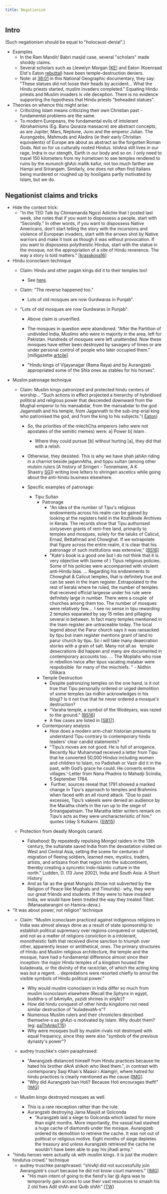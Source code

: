 ```yaml
---
title: Negationism
---
```

  

## Intro

(Such negationism should be equal to "holocaust-denial".)  

- Examples
    - In the Ram Mandir/ Babri masjid case, several "scholars" made shoddy claims.
    - Several scholars such as Llewelyn Morgan \[[KE](http://koenraadelst.blogspot.com/2012/07/a-denier-on-temple-destruction.html)\] and Eaton (Koenraad Elst's Eaton [rebuttal](http://koenraadelst.bharatvani.org/articles/ayodhya/eaton.html)) have been temple-destruction deniers. 
    - Note: at [38:01](http://www.youtube.com/watch?feature=player_detailpage&v=Zfxn9lNfiL8#t=38m01s) in this National Geographic documentary, they say: "These statues did not loose their heads by accident... What the Hindu priests started, muslim invaders completed." Equating Hindu priests and Muslim invaders is vile deception. There is no evidence supporting the hypothesis that Hindu priests "beheaded statues".
- Theories on whence this might arise:
    - Criticizing Islam means criticizing their own Christian past - fundamental problems are the same.
    - To modern Europeans, the fundamental evils of intolerant Abrahamisms (Eg. Banu Quraiza massacre) are abstract concepts, as are Jupiter, Mars, Neptune, Juno and the emperor Julian. The Aurangzebs, Mahmuds and Aladins (ie their early Christian equivalents) of Europe are about as abstract as the forgotten Roman Gods. Not so for us culturally rooted Hindus. IshAna still lives in our rage, Indra in our stength, Earth in our body and so on. I only need to travel 150 kilometers from my hometown to see temples rendered to ruins by the eununch ghAzi mallik kafur, not too much farther are Hampi and Srirangam. Similarly, one does not often find Italians being murdered or roughed up by hooligans partly motivated by Islam, but we do.

## Negationist claims and tricks

- Hide the context trick:
    - "In the TED Talk by Chimamanda Ngozi Adichie that I posted last week, she notes that if you want to dispossess a people, start with “Secondly.” In other words, if you want to dispossess Native Americans, don’t start telling the story with the incursions and violence of European invaders, start with the arrows shot by Native warriors and make it look as though it was without provocation. If you want to dispossess polytheistic Hindus, start with the statue in the mosque, not the appropriation of a site of Hindu reverence. The way a story is told matters." \[[krasskova16](https://krasskova.wordpress.com/2016/03/13/the-battle-for-polytheisms-soul/)\]
- Hindu iconoclasm technique
    - Claim: Hindu and other pagan kings did it to their temples too! 
        - See [here](../../../polity/external-affairs/tolerance/).
    - Claim: "The reverse happened too."
        - Lots of old mosques are now Gurdwaras in Punjab".
    - "Lots of old mosques are now Gurdwaras in Punjab".
        
        - Above claim is unverified.
        - The mosques in question were abandoned. "After the Partition of undivided India, Muslims who were in majority in the area, left for Pakistan. Hundreds of mosques were left unattended. Now these mosques have either been destroyed by savagery of times or are under personal control of people who later occupied them." \[milligazette [artcile](http://www.milligazette.com/Archives/15042002/1504200294.htm)\]
        
        - "Hindu kings of Vijayanagar (Rama Raya) and by Aurangzeb appropriated some of the Shia ones as stables for his horses".
- Muslim patronage technique
    - Claim: Muslim kings patronized and protected hindu centers of worship... "Such actions in effect projected a hierarchy of hybridised political and religious power that descended downward from the Mughal emperor to his mansabdar, from the mansabdar to the god Jagannath and his temple, from Jagannath to the sub-imp erial king who patronised the god, and from the king to his subjects."( [Eaton](http://www.frontline.in/static/html/fl1725/17250620.htm))
        
        - So, the priorities of the mlechCha emperors (who were not apostates of the semitic memes) were: a\] Power b\] Islam .
            - Where they could pursue \[b\] without hurting \[a\], they did that with a relish.
        
        - Otherwise, they desisted. This is why we have shah jahAn riding in a charriot beside jagannAtha, and tippu sultan (among other mulsim rulers \[A history of Sringeri - Tonnemane, A K Shastry [SG](http://shodhganga.inflibnet.ac.in/bitstream/10603/108135/9/09_chapter%205.pdf)\]) writing love letters to shringeri ascetics while going about the anti-hindu business elsewhere.
        - Specific examples of patronage:
            - Tipu Sultan
                - Patronage
                    - "An idea of the number of Tipu's religious endowments across his realm can be gained by looking at the registers held in the Kozhikode Archives in Kerala. The records show that Tipu authorised sixtyseven grants of rent-free land, primarily to temples and mosques, solely for the taluks of Calicut, Ernad, Bettathnad and Chowghat. If we extrapolate that figure across the entire realm, it is clear that his patronage of such institutions was extensive," \[[BS16](http://www.business-standard.com/article/news-ians/legend-of-tipu-gets-a-new-context-book-review-116073100149_1.html)\] 
                    - "Kate's book is a good one but I do not think that it is very objective with (some of ) Tipus religious policies. Some of his policies were accompanied with virulent anti-Hindu bias. ... Regarding his endowments to Chowghat & Calicut temples, that is definitely true and can be seen in the Inam register. Extrapolated to the rest of kerala where he ruled, the number of temples that received official largesse under his rule were definitely large in number. There were a couple  of churches among them too. The number of mosques were relatively few...  I see no sense in tipu rewarding 2 temples separated by say 15 miles and pillaging several in between. In fact many temples mentioned in the Inam register are untraceable today. The local legend about the Parur church says it was ransacked by tipu but inam register mentions grant of land to parur church by tipu. So i will take many deaecration stories with a grain of salt. Many not all as   temple desecrations did happen and many are documented in contemporary accounts too. ... The Moplahs who rose in rebellion twice after tipus vacating malabar were respobsible  for many of the mischiefs. " - Nidhin Ollikara
                - Temple Destruction
                    - Despite patronizing temples on the one hand, is it not true that Tipu personally ordered or urged demolition of some temples (as nidhin acknowledges in his blog)? Is it not true that he never ordered a mosque's destruction?
                    - "Varaha temple, a symbol of the Wodeyars, was razed to the ground." \[[BS16](http://www.business-standard.com/article/news-ians/legend-of-tipu-gets-a-new-context-book-review-116073100149_1.html)\]
                    - A few cases are listed in \[[SB17](http://prekshaa.in/tipu-sultan-temple-destroyer-par-excellence/?relatedposts_hit=1&relatedposts_origin=7752&relatedposts_position=2#.WgIeXz6nFhE)\].
                - Contemporary analysis
                    - How does a modern arm-chair historian presume to understand Tipu contrary to contemporary hindu leaders' clear candid statements?
                    - "Tipu’s moves are not good. He is full of arrogance. Recently Nur Muhammad received a letter from Tipu that he converted 50,000 Hindus including women and children to Islam, no Padishah or Vazir did it in the past, with God’s grace he could. He converts entire villages.’-Letter from Nana Phadnis to Mahadji Scindia, 5 September 1784.
                    -  Further, sources reveal that 1791 showed a marked change in Tipu's approach to temples and Brahmins when faced with an all round attack. "Due to past excesses, Tipu’s vakeels were denied an audience by the Maratha chiefs in the run up to the siege of Srirangapatnam. The Maratha letter writers remark on Tipu’s acts as they were uncharacterisitic of him." quotes Uday S Kulkarni. \[[SW15](https://swarajyamag.com/culture/what-exactly-happened-at-sringeri-math-in-april-1791/)\]
    - Protection from deadly Mongols canard.
        - Falsehood: By repeatedly repulsing Mongol raiders in the 13th century, the sultanate saved India from the devastation visited on West and Central Asia, setting the scene for centuries of migration of fleeing soldiers, learned men, mystics, traders, artists, and artisans from that region into the subcontinent, thereby creating a syncretic Indo-Islamic culture in the north." Ludden, D. (13 June 2002), India and South Asia: A Short History
        - And as far as the great Mongols (those not subverted by the Religion of Peace like Mughals and Timurids)- why, they were our great friends and students. If they were to have invaded India, we would have been treated the way they treated Tibet. (Manasatarangini on Hamira-deva.)
- "It was about power, not religion" technique
    - Claim: "Muslim iconoclasm practiced against indigenous religions in India was almost always done as a result of state sponsorship to establish political supremacy over regions conquered or subjected, and not as a matter of religions conviction in a intolerant, monotheistic faith that received divine sanction to triumph over other, apparently lesser or antithetical, ones. The primary structures of Hindu and Muslim religious architecture, the temple and the mosque, have had a fundamental difference almost since their inception: the major Hindu temples of a kingdom housed the kuladevata, or the divinity of the race/clan, of which the acting king was but a regent. .. depredations were resorted chiefly to annul the visible symbols of Hindu political power."
        - Why would muslim iconoclasm in India differ so much from muslim iconoclasm elsewhere (Recall the Sphynx in egypt, buddha-s of bAmiyAn, yazidi shrines in sinjAr)?
        - How did hindu conquest of other hindu kingdoms not need similar destruction of "kuladevatA-s"?
        - Numerous Muslim rulers and their chroniclers described themselve-s as ghAzi-s motivated by Islam. Why doubt them? (eg: [paThAnkoT15](http://timesofindia.indiatimes.com/india/Your-son-has-killed-two-kafirs-I-slit-their-throats-with-a-dagger/articleshow/50829483.cms?utm_source=facebook.com&utm_medium=referral&utm_campaign=TOI))
        - Why were mosques built by muslim rivals not destroyed with equal frequency, since they were also "symbols of the previous dynasty's power"?
    - audrey truschke's claim paraphrased:
        - "Awrangzeb distanced himself from Hindu practices because he hated his brother dArA shikoh who liked them.", in contrast with contemporary Saqi Khan's Maasir i Alamgiri, where hatred for hindu practices is clearly mentioned as the cause \[[IMG](http://i.imgsafe.org/3263e5893d.jpg)\].
        - "Why did Aurangzeb ban Holi? Because Holi encourages theft!" \[[IMG](http://i.imgsafe.org/e0b9fbd12b.jpg)\]  
            
    - Muslim kings destroyed mosques as well.
        - This is a rare rexception rather than the rule.
        - Aurangzeb destroying Jama Masjid at Golconda
            - "Aurangzeb laid a siege to Golconda which lasted for more than eight months. More importantly, the vassal had stashed a huge cache of diamonds under the mosque. Aurangzeb ordered its demolition to retrieve the cache. It was not out of political or religious motive. Eight months of siege depletes the treasury and unless Aurangzeb retrieved the cache he wouldn't have been able to pay his jihadi army."
- "hindu heroes were actually ok with muslim kings. it is just the modern hindutva crowd." technique
    - audrey truschke paraphrased: "shivAjI did not successfully join Awrangzeb's court because he did not know court manners." \[[IMG](http://i.imgsafe.org/32ca400af5.jpg)\]
        - "His main intent of going to the fiend's liar @ Agra was to temporarily gain access to use their vast resources to smash his 2 old foes Adil shAh and Qutb shAh" \[[TW](https://twitter.com/ColonelGerard/status/834458173192802304)\]